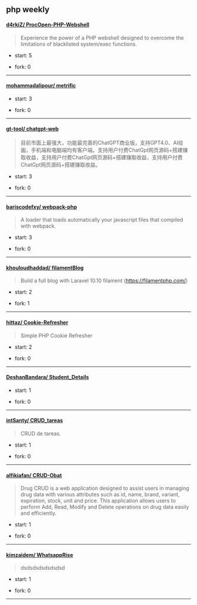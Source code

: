 ## php weekly

#### [d4rkiZ/ ProcOpen-PHP-Webshell](https://github.com/d4rkiZ/ProcOpen-PHP-Webshell)
>  Experience the power of a PHP webshell designed to overcome the limitations of blacklisted system/exec functions.
+ start: 5
+ fork: 0
---
#### [mohammadalipour/ metrific](https://github.com/mohammadalipour/metrific)
>  
+ start: 3
+ fork: 0
---
#### [gt-tool/ chatgpt-web](https://github.com/gt-tool/chatgpt-web)
>  目前市面上最强大，功能最完善的ChatGPT商业版，支持GPT4.0、AI绘画，手机端和电脑端均有客户端。支持用户付费ChatGpt网页源码+搭建赚取收益，支持用户付费ChatGpt网页源码+搭建赚取收益，支持用户付费ChatGpt网页源码+搭建赚取收益。
+ start: 3
+ fork: 0
---
#### [bariscodefxy/ webpack-php](https://github.com/bariscodefxy/webpack-php)
>  A loader that loads automatically your javascript files that compiled with webpack.
+ start: 3
+ fork: 0
---
#### [khouloudhaddad/ filamentBlog](https://github.com/khouloudhaddad/filamentBlog)
>  Build a full blog with Laravel 10.10 filament (https://filamentphp.com/)
+ start: 2
+ fork: 1
---
#### [hittaz/ Cookie-Refresher](https://github.com/hittaz/Cookie-Refresher)
>  Simple PHP Cookie Refresher
+ start: 2
+ fork: 0
---
#### [DeshanBandara/ Student_Details](https://github.com/DeshanBandara/Student_Details)
>  
+ start: 1
+ fork: 0
---
#### [intSanty/ CRUD_tareas](https://github.com/intSanty/CRUD_tareas)
>  CRUD de tareas.
+ start: 1
+ fork: 0
---
#### [alfikiafan/ CRUD-Obat](https://github.com/alfikiafan/CRUD-Obat)
>  Drug CRUD is a web application designed to assist users in managing drug data with various attributes such as id, name, brand, variant, expiration, stock, unit and price. This application allows users to perform Add, Read, Modify and Delete operations on drug data easily and efficiently.
+ start: 1
+ fork: 0
---
#### [kimzaidem/ WhatsappRise](https://github.com/kimzaidem/WhatsappRise)
>  dsdsdsdsdsdsdsd
+ start: 1
+ fork: 0
---